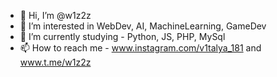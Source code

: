 - 👋 Hi, I’m @w1z2z
- 👀 I’m interested in WebDev, AI, MachineLearning, GameDev
- 🌱 I’m currently studying - Python, JS, PHP, MySql
- 📫 How to reach me - www.instagram.com/v1talya_181 and www.t.me/w1z2z

<!---
w1z2z/w1z2z is a ✨ special ✨ repository because its `README.md` (this file) appears on your GitHub profile.
You can click the Preview link to take a look at your changes.
--->

